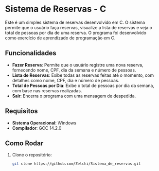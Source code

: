 # Sistema de Reservas - C

Este é um simples sistema de reservas desenvolvido em C. O sistema permite que o usuário faça reservas, visualize a lista de reservas e veja o total de pessoas por dia de uma reserva. O programa foi desenvolvido como exercício de aprendizado de programação em C.

## Funcionalidades

- **Fazer Reserva**: Permite que o usuário registre uma nova reserva, fornecendo nome, CPF, dia da semana e número de pessoas.
- **Lista de Reservas**: Exibe todas as reservas feitas até o momento, com detalhes como nome, CPF, dia e número de pessoas.
- **Total de Pessoas por Dia**: Exibe o total de pessoas por dia da semana, com base nas reservas realizadas.
- **Sair**: Encerra o programa com uma mensagem de despedida.

## Requisitos

- **Sistema Operacional**: Windows
- **Compilador**: GCC 14.2.0

## Como Rodar

1. Clone o repositório:
   ```bash
   git clone https://github.com/Zelchi/Sistema_de_reservas.git

